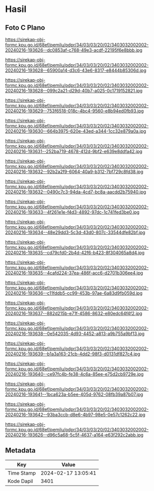 # Hasil

## Foto C Plano

https://sirekap-obj-formc.kpu.go.id/68ef/pemilu/pdpr/34/03/03/20/02/3403032002002-20240216-193626--dc0853af-c768-49e3-acdf-22195f6e8bbb.jpg

https://sirekap-obj-formc.kpu.go.id/68ef/pemilu/pdpr/34/03/03/20/02/3403032002002-20240216-193628--65900a14-d3c6-43e6-8317-e8444b85306d.jpg

https://sirekap-obj-formc.kpu.go.id/68ef/pemilu/pdpr/34/03/03/20/02/3403032002002-20240216-193628--099c2a21-d29d-40b7-a025-0c1719152821.jpg

https://sirekap-obj-formc.kpu.go.id/68ef/pemilu/pdpr/34/03/03/20/02/3403032002002-20240216-193629--753f6518-018c-4bc4-9560-e8b94ed0fb93.jpg

https://sirekap-obj-formc.kpu.go.id/68ef/pemilu/pdpr/34/03/03/20/02/3403032002002-20240216-193630--664b3975-620e-43ed-a344-1cc32e879a0a.jpg

https://sirekap-obj-formc.kpu.go.id/68ef/pemilu/pdpr/34/03/03/20/02/3403032002002-20240216-193631--252ba719-4678-412d-9bf2-e639e8ddfa42.jpg

https://sirekap-obj-formc.kpu.go.id/68ef/pemilu/pdpr/34/03/03/20/02/3403032002002-20240216-193632--92b2a2f9-6064-40a9-b312-7bf729c8fd38.jpg

https://sirekap-obj-formc.kpu.go.id/68ef/pemilu/pdpr/34/03/03/20/02/3403032002002-20240216-193632--0490c7c3-94da-4cd7-bc8a-aacdd2b75940.jpg

https://sirekap-obj-formc.kpu.go.id/68ef/pemilu/pdpr/34/03/03/20/02/3403032002002-20240216-193633--4f261e1e-f4d3-4892-97dc-1c741fed3be0.jpg

https://sirekap-obj-formc.kpu.go.id/68ef/pemilu/pdpr/34/03/03/20/02/3403032002002-20240216-193634--48e29dd3-5c3d-43d0-807c-33544dfe82bf.jpg

https://sirekap-obj-formc.kpu.go.id/68ef/pemilu/pdpr/34/03/03/20/02/3403032002002-20240216-193635--cd79cfd0-2b4d-42f6-b423-8f304065a8d4.jpg

https://sirekap-obj-formc.kpu.go.id/68ef/pemilu/pdpr/34/03/03/20/02/3403032002002-20240216-193635--4cafd224-37ea-486f-acc6-d2701b306ee4.jpg

https://sirekap-obj-formc.kpu.go.id/68ef/pemilu/pdpr/34/03/03/20/02/3403032002002-20240216-193636--c11fddb5-cc99-453b-97ae-6a83d9fb059d.jpg

https://sirekap-obj-formc.kpu.go.id/68ef/pemilu/pdpr/34/03/03/20/02/3403032002002-20240216-193637--882d215b-e71f-4586-8632-e80edc64f4f2.jpg

https://sirekap-obj-formc.kpu.go.id/68ef/pemilu/pdpr/34/03/03/20/02/3403032002002-20240216-193638--0e542035-4d93-4452-a813-a9b755a9bf13.jpg

https://sirekap-obj-formc.kpu.go.id/68ef/pemilu/pdpr/34/03/03/20/02/3403032002002-20240216-193639--b1a3a163-21cb-4dd2-98f3-d0131df827c4.jpg

https://sirekap-obj-formc.kpu.go.id/68ef/pemilu/pdpr/34/03/03/20/02/3403032002002-20240216-193640--ce97fc4b-fe38-4c6a-85ee-e75d2cb9729e.jpg

https://sirekap-obj-formc.kpu.go.id/68ef/pemilu/pdpr/34/03/03/20/02/3403032002002-20240216-193641--1bca623a-b5ee-405d-9762-08fb39a87b07.jpg

https://sirekap-obj-formc.kpu.go.id/68ef/pemilu/pdpr/34/03/03/20/02/3403032002002-20240216-193642--93ba3ccb-d8e6-4b97-98e5-0e57c1262c22.jpg

https://sirekap-obj-formc.kpu.go.id/68ef/pemilu/pdpr/34/03/03/20/02/3403032002002-20240216-193626--d96c5a68-5c5f-4637-a164-e63f292c2abb.jpg


## Metadata

| Key        | Value               |
| ---------- | ------------------- |
| Time Stamp | 2024-02-17 13:05:41 |
| Kode Dapil | 3401                |



